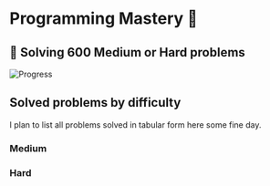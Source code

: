 # Programming Mastery :punch:

## :goal_net:  Solving 600 Medium or Hard problems 

![Progress](https://progress-bar.dev/55/?scale=600&title=InterviewGod&width=500&color=babaca&suffix=+problems+solved)

## Solved problems by difficulty
I plan to list all problems solved in tabular form here some fine day.

### Medium

### Hard

